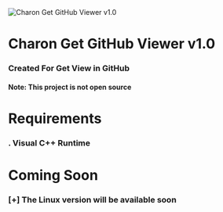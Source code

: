 <img src="icon.ico" alt="Charon Get GitHub Viewer v1.0">
<h1>Charon Get GitHub Viewer v1.0</h1>
<h3>Created For Get View in GitHub</h3>
<h4>Note: This project is not open source</h4>

<h1>Requirements</h1>
<h3>. Visual C++ Runtime</h3>
<h1>Coming Soon</h1>
<h3>[+] The Linux version will be available soon</h3>
